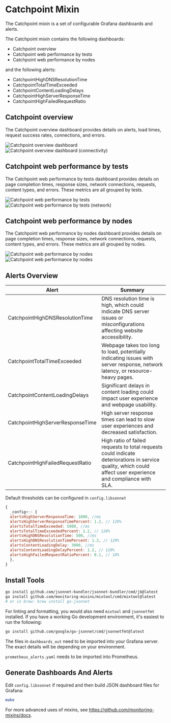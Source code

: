 # Catchpoint Mixin

The Catchpoint mixin is a set of configurable Grafana dashboards and alerts.

The Catchpoint mixin contains the following dashboards:

- Catchpoint overview
- Catchpoint web performance by tests
- Catchpoint web performance by nodes

and the following alerts:

- CatchpointHighDNSResolutionTime
- CatchpointTotalTimeExceeded
- CatchpointContentLoadingDelays
- CatchpointHighServerResponseTime
- CatchpointHighFailedRequestRatio

## Catchpoint overview

The Catchpoint overview dashboard provides details on alerts, load times, request success rates, connections, and errors.

![Catchpoint overview dashboard](https://storage.googleapis.com/grafanalabs-integration-assets/catchpoint/catchpoint_overview_1.png)
![Catchpoint overview dashboard (connectivity)](https://storage.googleapis.com/grafanalabs-integration-assets/catchpoint/catchpoint_overview_2.png)

## Catchpoint web performance by tests

The Catchpoint web performance by tests dashboard provides details on page completion times, response sizes, network connections, requests, content types, and errors. These metrics are all grouped by tests.

![Catchpoint web performance by tests](https://storage.googleapis.com/grafanalabs-integration-assets/catchpoint/catchpoint_test_overview_1.png)
![Catchpoint web performance by tests (network)](https://storage.googleapis.com/grafanalabs-integration-assets/catchpoint/catchpoint_test_overview_2.png)

## Catchpoint web performance by nodes

The Catchpoint web performance by nodes dashboard provides details on page completion times, response sizes, network connections, requests, content types, and errors. These metrics are all grouped by nodes.

![Catchpoint web performance by nodes](https://storage.googleapis.com/grafanalabs-integration-assets/catchpoint/catchpoint_node_overview_1.png)
![Catchpoint web performance by nodes](https://storage.googleapis.com/grafanalabs-integration-assets/catchpoint/catchpoint_node_overview_2.png)

## Alerts Overview

| Alert                            | Summary                                                                                                                                                       |
| -------------------------------- | ------------------------------------------------------------------------------------------------------------------------------------------------------------- |
| CatchpointHighDNSResolutionTime  | DNS resolution time is high, which could indicate DNS server issues or misconfigurations affecting website accessibility.                                     |
| CatchpointTotalTimeExceeded      | Webpage takes too long to load, potentially indicating issues with server response, network latency, or resource-heavy pages.                                 |
| CatchpointContentLoadingDelays   | Significant delays in content loading could impact user experience and webpage usability.                                                                     |
| CatchpointHighServerResponseTime | High server response times can lead to slow user experiences and decreased satisfaction.                                                                      |
| CatchpointHighFailedRequestRatio | High ratio of failed requests to total requests could indicate deteriorations in service quality, which could affect user experience and compliance with SLA. |

Default thresholds can be configured in `config.libsonnet`

```js
{
  _config+:: {
  alertsHighServerResponseTime: 1000, //ms
  alertsHighServerResponseTimePercent: 1.2, // 120%
  alertsTotalTimeExceeded: 5000, //ms
  alertsTotalTimeExceededPercent: 1.2, // 120%
  alertsHighDNSResolutionTime: 500, //ms
  alertsHighDNSResolutionTimePercent: 1.2, // 120%
  alertsContentLoadingDelay: 3000, //ms
  alertsContentLoadingDelayPercent: 1.2, // 120%
  alertsHighFailedRequestRatioPercent: 0.1, // 10%
  },
}
```

## Install Tools

```bash
go install github.com/jsonnet-bundler/jsonnet-bundler/cmd/jb@latest
go install github.com/monitoring-mixins/mixtool/cmd/mixtool@latest
# or in brew: brew install go-jsonnet
```

For linting and formatting, you would also need `mixtool` and `jsonnetfmt` installed. If you
have a working Go development environment, it's easiest to run the following:

```bash
go install github.com/google/go-jsonnet/cmd/jsonnetfmt@latest
```

The files in `dashboards_out` need to be imported
into your Grafana server. The exact details will be depending on your environment.

`prometheus_alerts.yaml` needs to be imported into Prometheus.

## Generate Dashboards And Alerts

Edit `config.libsonnet` if required and then build JSON dashboard files for Grafana:

```bash
make
```

For more advanced uses of mixins, see
https://github.com/monitoring-mixins/docs.
